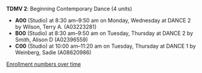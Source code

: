 **TDMV 2**: Beginning Contemporary Dance (4 units)

- **A00** (Studio) at 8:30 am–9:50 am on Monday, Wednesday at DANCE 2 by Wilson, Terry A. (A03223281)
- **B00** (Studio) at 8:30 am–9:50 am on Tuesday, Thursday at DANCE 2 by Smith, Alison D (A02396559)
- **C00** (Studio) at 10:00 am–11:20 am on Tuesday, Thursday at DANCE 1 by Weinberg, Sadie (A08620986)

[Enrollment numbers over time](./TDMV2.tsv)
